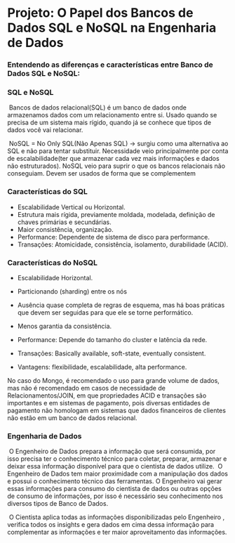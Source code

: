 # Projeto: O Papel dos Bancos de Dados SQL e NoSQL na Engenharia de Dados



### Entendendo as diferenças e características entre Banco de Dados SQL e NoSQL:



### SQL e NoSQL

​	Bancos de dados relacional(SQL) é um banco de dados onde armazenamos dados com um relacionamento entre si. Usado quando se precisa de um sistema mais rígido, quando já se conhece que tipos de dados você vai relacionar.

​	NoSQL = No Only SQL(Não Apenas SQL) → surgiu como uma alternativa ao SQL e não para tentar substituir. Necessidade veio principalmente por conta de escalabilidade(ter que armazenar cada vez mais informações e dados não estruturados). NoSQL veio para suprir o que os bancos relacionais não conseguiam. Devem ser usados de forma que se complementem

### Características do SQL

- Escalabilidade Vertical ou Horizontal.
- Estrutura mais rígida, previamente moldada, modelada, definição de chaves primárias e secundárias.
- Maior consistência, organização.
- Performance: Dependente de sistema de disco para performance.
- Transações: Atomicidade, consistência, isolamento, durabilidade (ACID).

### Características do NoSQL

- Escalabilidade Horizontal.

- Particionando (sharding) entre os nós

- Ausência quase completa de regras de esquema, mas há boas práticas que devem ser seguidas para que ele se torne performático.

- Menos garantia da consistência.

- Performance: Depende do tamanho do cluster e latência da rede.

- Transações: Basically available, soft-state, eventually consistent.

- Vantagens: flexibilidade, escalabilidade, alta performance.

  

No caso do Mongo, é recomendado o uso para grande volume de dados, mas não é recomendado em casos de necessidade de Relacionamentos/JOIN, em que propriedades ACID e transações são importantes e em sistemas de pagamento, pois diversas entidades de pagamento não homologam em sistemas que dados financeiros de clientes não estão em um banco de dados relacional.



### Engenharia de Dados

​	O Engenheiro de Dados prepara a informação que será consumida, por isso precisa ter o conhecimento técnico para coletar, preparar, armazenar e deixar essa informação disponível para que o cientista de dados utilize.
​	O Engenheiro de Dados tem maior proximidade com a manipulação dos dados e possui o conhecimento técnico das ferramentas.
​	O Engenheiro vai gerar essas informações para consumo do cientista de dados ou outras opções de consumo de informações, por isso é necessário seu conhecimento nos diversos tipos de Banco de Dados.

​	O Cientista aplica todas as informações disponibilizadas pelo Engenheiro , verifica todos os insights  e gera dados em cima dessa informação para complementar as informações e ter maior aproveitamento das informações.
